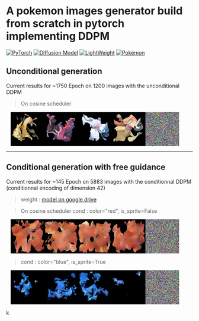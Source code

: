 # A pokemon images generator build from scratch in pytorch implementing DDPM

[![PyTorch](https://img.shields.io/badge/PyTorch-2.x-EE4C2C?logo=pytorch&logoColor=white&style=flat-square)](https://pytorch.org)
[![Diffusion Model](https://img.shields.io/badge/Diffusion-Model-9966CC?logo=ai&logoColor=white&style=flat-square)](https://arxiv.org/abs/2006.11239)
[![LightWeight](https://img.shields.io/badge/Size-41Ko-brightgreen?logo=feather&style=flat-square)](https://github.com)
[![Pokémon](https://img.shields.io/badge/Pokémon-API-FFCB05?logo=pokemon&logoColor=white&style=flat-square)](https://pokeapi.co)


## Unconditional generation
Current results for ~1750 Epoch on 1200 images with the unconditional DDPM 

> On cosine scheduler
<p align="center" style="display: flex; justify-content: center; width:95%">
  <img src="./backend/samples/generated_samples_1700.png" width="76%" alt="Chat demo" />
  <img src="./backend/video_samples/diffusion_process_1700.gif" width="19%" alt="Chat demo" />
</p>


___
## Conditional generation with free guidance
Current results for ~145 Epoch on 5883 images with the conditionnal DDPM (conditionnal encoding of dimension 42) 

>weight : [model on google drive](https://drive.google.com/file/d/131QypAm5bKnQFkletqcY4LHWCdWo8TLS/view?usp=sharing)



> On cosine scheduler
> cond : color="red", is_sprite=False
<p align="center" style="display: flex; justify-content: center; width:95%">
  <img src="./backend/samples/generated_samples_red_official.png" width="76%" alt="Chat demo" />
  <img src="./backend/video_samples/diffusion_process_red_official.gif" width="19%" alt="Chat demo" />
</p>

> cond : color="blue", is_sprite=True
<p align="center" style="display: flex; justify-content: center; width:95%">
  <img src="./backend/samples/generated_samples_blue_sprite.png" width="76%" alt="Chat demo" />
  <img src="./backend/video_samples/diffusion_process_blue_sprite.gif" width="19%" alt="Chat demo" />
</p>k